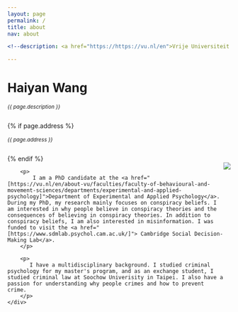 ```yaml
---
layout: page
permalink: /
title: about
nav: about

<!--description: <a href="https://https://vu.nl/en">Vrije Universiteit Amsterdam, NL</a> -->

---
```


<div class="col p-0 pt-4 pb-4">
  <h1 class="pb-3 title text-left font-weight-bold">Haiyan Wang</h1>
  <h6 class="m-0 mb-2" style="font-size: 0.83em;">{{ page.description }}</h6>
  {% if page.address %}
      <h6 class="m-0 mb-2" style="font-size: 0.83em;">{{ page.address }}</h6>
  {% endif %}
</div>

<!-- Introduction -->

<div style="display: flex; flex-wrap: wrap;">
    <div class="text-justify p-0">
        <div class="col-xs-12 col-sm-6 p-0 pt-2 pb-sm-2 pb-4 pl-sm-4 text-center" style="float: right;">
          <img class="profile-img img-responsive" src="{{ 'prof_pic.jpg' | prepend: '/assets/img/' | prepend: site.baseurl | prepend: site.url }}">
        </div>

        <p>
            I am a PhD candidate at the <a href="[https://vu.nl/en/about-vu/faculties/faculty-of-behavioural-and-movement-sciences/departments/experimental-and-applied-psychology]">Department of Experimental and Applied Psychology</a>. During my PhD, my research mainly focuses on conspiracy beliefs. I am interested in why people believe in conspiracy theories and the consequences of believing in conspiracy theories. In addition to conspiracy beliefs, I am also interested in misinformation. I was funded to visit the <a href="[https://www.sdmlab.psychol.cam.ac.uk/]"> Cambridge Social Decision-Making Lab</a>. 
        </p>
        
        <p>
           I have a multidisciplinary background. I studied criminal psychology for my master's program, and as an exchange student, I studied criminal law at Soochow Univerisity in Taipei. I also have a passion for understanding why people crimes and how to prevent crime. 
        </p>
    </div>
</div>

  

